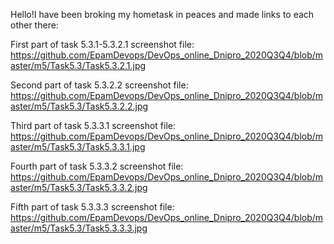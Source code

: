 
Hello!I have been  broking my hometask in peaces and made links to each other there:

First part of task 5.3.1-5.3.2.1  screenshot file:
https://github.com/EpamDevops/DevOps_online_Dnipro_2020Q3Q4/blob/master/m5/Task5.3/Task5.3.2.1.jpg

Second part of task 5.3.2.2  screenshot file:
https://github.com/EpamDevops/DevOps_online_Dnipro_2020Q3Q4/blob/master/m5/Task5.3/Task5.3.2.2.jpg

Third part of task 5.3.3.1  screenshot file:
https://github.com/EpamDevops/DevOps_online_Dnipro_2020Q3Q4/blob/master/m5/Task5.3/Task5.3.3.1.jpg

Fourth part of task 5.3.3.2  screenshot file:
https://github.com/EpamDevops/DevOps_online_Dnipro_2020Q3Q4/blob/master/m5/Task5.3/Task5.3.3.2.jpg

Fifth part of task 5.3.3.3  screenshot file:
https://github.com/EpamDevops/DevOps_online_Dnipro_2020Q3Q4/blob/master/m5/Task5.3/Task5.3.3.3.jpg

